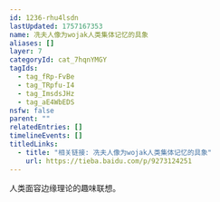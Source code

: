 ```yaml
---
id: 1236-rhu4lsdn
lastUpdated: 1757167353
name: 冼夫人像为wojak人类集体记忆的具象
aliases: []
layer: 7
categoryId: cat_7hqnYMGY
tagIds:
  - tag_fRp-FvBe
  - tag_TRpfu-I4
  - tag_ImsdsJHz
  - tag_aE4WbEDS
nsfw: false
parent: ""
relatedEntries: []
timelineEvents: []
titledLinks:
  - title: "相关链接: 冼夫人像为wojak人类集体记忆的具象"
    url: https://tieba.baidu.com/p/9273124251
---
```


人类面容边缘理论的趣味联想。